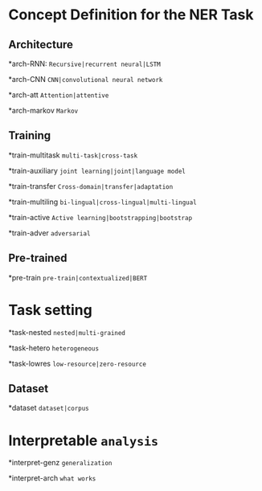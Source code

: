 # Concept Definition for the NER Task

## Architecture
*arch-RNN: `Recursive|recurrent neural|LSTM`

*arch-CNN	`CNN|convolutional neural network`

*arch-att	`Attention|attentive`

*arch-markov	`Markov`

## Training
*train-multitask	`multi-task|cross-task`

*train-auxiliary	`joint learning|joint|language model`

*train-transfer	`Cross-domain|transfer|adaptation`

*train-multiling	`bi-lingual|cross-lingual|multi-lingual`

*train-active	`Active learning|bootstrapping|bootstrap`

*train-adver	`adversarial`

## Pre-trained

*pre-train	`pre-train|contextualized|BERT`

# Task setting
*task-nested	`nested|multi-grained`

*task-hetero	`heterogeneous`

*task-lowres	`low-resource|zero-resource`

## Dataset
*dataset	`dataset|corpus`

# Interpretable `analysis`

*interpret-genz	`generalization`

*interpret-arch	`what works`